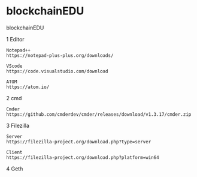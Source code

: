 # blockchainEDU
blockchainEDU

1 Editor

    Notepad++
    https://notepad-plus-plus.org/downloads/

    VScode
    https://code.visualstudio.com/download

    ATOM
    https://atom.io/

2 cmd

    Cmder
    https://github.com/cmderdev/cmder/releases/download/v1.3.17/cmder.zip


3 Filezilla

    Server
    https://filezilla-project.org/download.php?type=server

    Client
    https://filezilla-project.org/download.php?platform=win64

4 Geth

